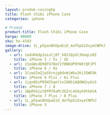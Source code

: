 ```yaml
---
layout: produk-casinghp
title: Flash Chibi iPhone Case
categories: iphone

# Produk
product-title: Flash Chibi iPhone Case
harga: 90000
sku: hn-4193
image-drive: 1L_pFpan8hUpaEiD_4afhpG1XxyeCNPhJ
gallery:
  - url: 1odnKbdp2oialj0f_hOSJQyGtJHaqLn0Z
    title: iPhone 5 / 5s / SE
  - url: 1SoGWsdD9OFO78m72f8NKOP9YWXtQFJPl
    title: iPhone 6 / 6s
  - url: 1CzwUImZjwS9rojg0dxWjWku2Ki35WE9k
    title: iPhone 6 Plus / 6s Plus
  - url: 1jqn0GzP85HIbqeltoI80b1AQOWdzyUzS
    title: iPhone 7 / 8
  - url: 1BpRXGjutBfM78sMr2GZrL4G4yh9tGmtA
    title: iPhone 7 Plus / 8 Plus
  - url: 1L_pFpan8hUpaEiD_4afhpG1XxyeCNPhJ
    title: iPhone X
---
```

